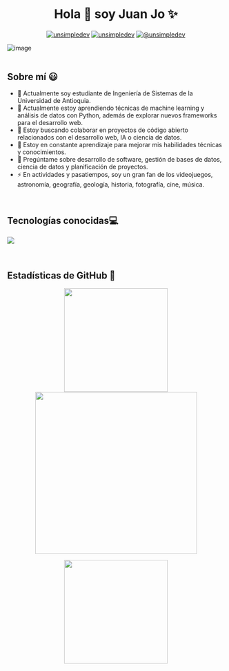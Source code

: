 <h1 align="center">Hola 👋  soy Juan Jo ✨ </h1> 
<p align="center">
  <a href="https://www.linkedin.com/in/juanjgomezm177/" target="blank"><img align="center" src="https://img.shields.io/badge/LinkedIn-0077B5?style=for-the-badge&logo=linkedin&logoColor=white" alt="unsimpledev"/></a>
  <a href="https://fb.com/juanjgm177" target="blank"><img align="center" src="https://img.shields.io/badge/Instagram-E4405F?style=for-the-badge&logo=instagram&logoColor=white" alt="unsimpledev"  /></a>
  <a href = "mailto:juanj.gomezm177@gmail.com" target="blank"><img align="center" src="https://img.shields.io/badge/Gmail-D14836?style=for-the-badge&logo=gmail&logoColor=white" alt="@unsimpledev"  /></a>
</p>

![image](https://user-images.githubusercontent.com/84832795/212478754-bb2b6468-c2ef-486b-ae8b-a79a0faf715d.png)
<br>
<br>
<!-------------------------->

<h2>Sobre mí 😃</h2>
  
- 🔭 Actualmente soy estudiante de Ingeniería de Sistemas de la Universidad de Antioquia.
- 🌱 Actualmente estoy aprendiendo técnicas de machine learning y análisis de datos con Python, además de explorar nuevos frameworks para el desarrollo web.
- 👯 Estoy buscando colaborar en proyectos de código abierto relacionados con el desarrollo web, IA o ciencia de datos.
- 🤔 Estoy en constante aprendizaje para mejorar mis habilidades técnicas y conocimientos.
- 💬 Pregúntame sobre desarrollo de software, gestión de bases de datos, ciencia de datos y planificación de proyectos.
- ⚡ En actividades y pasatiempos, soy un gran fan de los videojuegos, astronomía, geografía, geología, historia, fotografía, cine, música.
<br>
<!-------------------------->

<h2 >Tecnologías conocidas💻</h2>
<!--tech stack icons-->
<p align="left">
  <a href="https://skillicons.dev">
    <img src="https://skillicons.dev/icons?i=angular,aws,bash,blender,c,cpp,css,django,docker,eclipse,gherkin,git,github,html,idea,java,js,kali,linux,matlab,maven,mysql,nodejs,php,postgres,postman,py,react,spring,sqlite,vscode,windows&perline=20" />
  </a>
</p>
<br>
<!-------------------------->

<h2>Estadísticas de GitHub 🚀 </h2>
<p align="center">
  <a href="https://github.com/juangomez177">
    <img height="240em" src="https://github-readme-stats-eight-theta.vercel.app/api?username=juangomez177&show_icons=true&theme=algolia&include_all_commits=true&count_private=true"/>
  </a>
  <a href="https://github.com/juangomez177">
    <img height="375em" src="https://github-readme-stats-eight-theta.vercel.app/api/top-langs/?username=juangomez177&layout=compact&langs_count=20&theme=algolia"/>
  </a>
</p>

<p align="center">
  <img height="240em" src="https://github-readme-streak-stats.herokuapp.com/?user=juangomez177&theme=algolia&hide_border=true"/>
</p>

